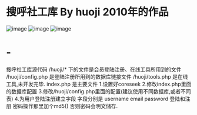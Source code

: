 # 搜呼社工库 By huoji 2010年的作品
 ![image](https://github.com/huoji120/Huoji_Sohu_Project/blob/master/2-1.jpg)
 ![image](https://github.com/huoji120/Huoji_Sohu_Project/blob/master/2.jpg)
 ![image](https://github.com/huoji120/Huoji_Sohu_Project/blob/master/3.jpg)
  # -
搜呼社工库源代码
/huoji/* 下的文件是会员登陆注册、在线工具所用到的文件
/huoji/config.php 是登陆注册所用到的数据库链接文件
/huoji/tools.php 是在线工具,未开发完毕.
index.php 是主要文件
1.设置好coreseek
2.修改index.php里面的数据库配置
3.修改/huoji/config.php里面的配置(建议使用不同数据库,或者不同表)
4.为用户登陆注册建立字段 字段分别是 username email password
登陆和注册 密码操作那里加个md5() 否则密码会明文储存.